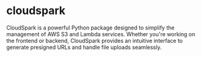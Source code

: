 # cloudspark
CloudSpark is a powerful Python package designed to simplify the management of AWS S3 and Lambda services. Whether you're working on the frontend or backend, CloudSpark provides an intuitive interface to generate presigned URLs and handle file uploads seamlessly.
